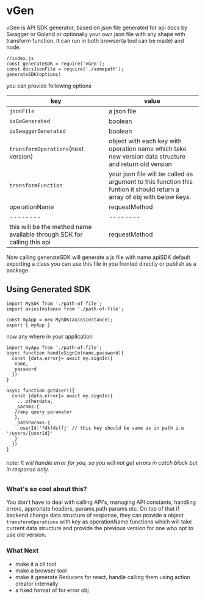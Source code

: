 # vGen

vGen is API SDK generator, based on json file generated for api docs by Swagger or Goland or optionally your own json file with any shape with transform function. It can run in both browser(a tool can be made) and node.

```
//index.js
const generateSDK = require('vGen');
const docsJsonFile = require('./somepath');
generateSDK(options)
```

you can provide following options

| key                                                                     | value                                                                                                                    |
| ----------------------------------------------------------------------- | ------------------------------------------------------------------------------------------------------------------------ |
| `jsonFile`                                                              | a json file                                                                                                              |
| `isGoGenerated`                                                         | boolean                                                                                                                  |
| `isSwaggerGenerated`                                                    | boolean                                                                                                                  |
| `transformOperations`(next version)                                     | object with each key with operation name which take new version data structure and return old version                    |
| `transformFunction`                                                     | your json file will be called as argument to this function this funtion it should return a array of obj with below keys. |
| operationName                                                           | requestMethod                                                                                                            | url | isFormData |
| --------                                                                | --------                                                                                                                 | -------- | ---------- |
| this will be the method name available through SDK for calling this api | requestMethod                                                                                                            | path, in path placeholder should follow convention of curly braces around that like this -`"/order/{orderId}/org/{orgId}"` |  |

Now calling generateSDK will generate a js file with name apiSDK default exporting a class you can use this file in you fronted directly or publish as a package.

## Using Generated SDK

```
import MySDK from './path-of-file';
import axiosInstance from './path-of-file';

const myApp = new MySDK(axiosInstance);
export { myApp }
```

now any where in your application

```
import myApp from './path-of-file';
async function handleSignIn(name,password){
  const {data,error}= await my.signIn({
   name,
   password
  })
}

async function getUser(){
  const {data,error}= await my.signIn({
    ...otherdata,
   _params:{
   //any query paramater
   },
   _pathParams:{
     userId:'fdkfdslfj' // this key should be same as in path i.e '/users/{userId}'
   }
  })
}
```

###### note: It will handle error for you, so you will not get errors in catch block but in response only.

### What's so cool about this?

You don't have to deal with calling API's, managing API constants, handling errors, approriate headers, params,path params etc.
On top of that if backend change data structure of response, they can provide a object `transformOperations` with key as operationName functions which
will take current data structure and provide the previous version for one who opt to use old version.

### What Next

- make it a cli tool
- make a browser tool
- make it generate Reducers for react, handle calling them using action creator internally
- a fixed format of for error obj
